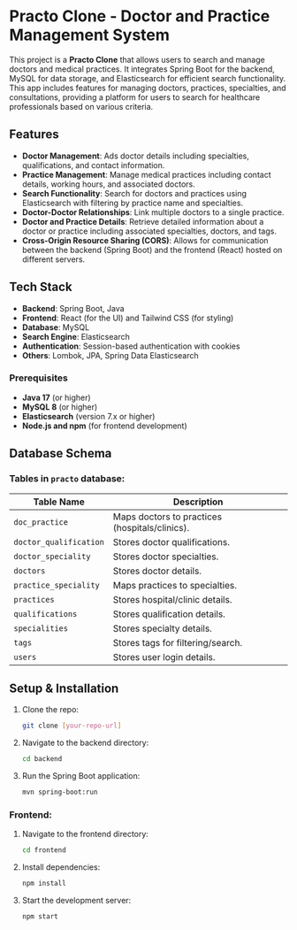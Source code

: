 # Practo Clone - Doctor and Practice Management System

This project is a **Practo Clone** that allows users to search and manage doctors and medical practices. It integrates Spring Boot for the backend, MySQL for data storage, and Elasticsearch for efficient search functionality. This app includes features for managing doctors, practices, specialties, and consultations, providing a platform for users to search for healthcare professionals based on various criteria.

## Features

- **Doctor Management**: Ads doctor details including specialties, qualifications, and contact information.
- **Practice Management**: Manage medical practices including contact details, working hours, and associated doctors.
- **Search Functionality**: Search for doctors and practices using Elasticsearch with filtering by practice name and specialties.
- **Doctor-Doctor Relationships**: Link multiple doctors to a single practice.
- **Doctor and Practice Details**: Retrieve detailed information about a doctor or practice including associated specialties, doctors, and tags.
- **Cross-Origin Resource Sharing (CORS)**: Allows for communication between the backend (Spring Boot) and the frontend (React) hosted on different servers.

## Tech Stack

- **Backend**: Spring Boot, Java
- **Frontend**: React (for the UI) and Tailwind CSS (for styling)
- **Database**: MySQL
- **Search Engine**: Elasticsearch
- **Authentication**: Session-based authentication with cookies
- **Others**: Lombok, JPA, Spring Data Elasticsearch

### Prerequisites

- **Java 17** (or higher)
- **MySQL 8** (or higher)
- **Elasticsearch** (version 7.x or higher)
- **Node.js and npm** (for frontend development)

  
## Database Schema

### Tables in `practo` database:
| Table Name             | Description |
|------------------------|-------------|
| `doc_practice`         | Maps doctors to practices (hospitals/clinics). |
| `doctor_qualification` | Stores doctor qualifications. |
| `doctor_speciality`    | Stores doctor specialties. |
| `doctors`             | Stores doctor details. |
| `practice_speciality`  | Maps practices to specialties. |
| `practices`           | Stores hospital/clinic details. |
| `qualifications`       | Stores qualification details. |
| `specialities`        | Stores specialty details. |
| `tags`               | Stores tags for filtering/search. |
| `users`              | Stores user login details. |

## Setup & Installation

1. Clone the repo:
   ```sh
   git clone [your-repo-url]
   ```
2. Navigate to the backend directory:
   ```sh
   cd backend
   ```
3. Run the Spring Boot application:
   ```sh
   mvn spring-boot:run
   ```
### Frontend:
1. Navigate to the frontend directory:
   ```sh
   cd frontend
   ```
2. Install dependencies:
   ```sh
   npm install
   ```
3. Start the development server:
   ```sh
   npm start

